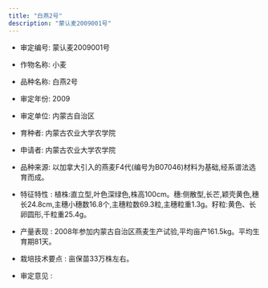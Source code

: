 ```yaml
---
title: "白燕2号"
description: "蒙认麦2009001号"
---
```

* 审定编号:  蒙认麦2009001号

*  作物名称:  小麦

*  品种名称:  白燕2号

*  审定年份:  2009

*  审定单位:  内蒙古自治区

* 育种者:  内蒙古农业大学农学院

*  申请者:  内蒙古农业大学农学院

*  品种来源:  以加拿大引入的燕麦F4代(编号为B07046)材料为基础,经系谱法选育而成。

*  特征特性 : 
植株:直立型,叶色深绿色,株高100cm。穗:侧散型,长芒,颖壳黄色,穗长24.8cm,主穗小穗数16.8个,主穗粒数69.3粒,主穗粒重1.3g。籽粒:黄色、长卵圆形,千粒重25.4g。
 
*  产量表现 : 
2008年参加内蒙古自治区燕麦生产试验,平均亩产161.5kg。平均生育期81天。

*  栽培技术要点 : 
亩保苗33万株左右。

*  审定意见 : 

